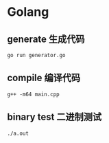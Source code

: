 # Golang

## generate 生成代码

`go run generator.go`

## compile 编译代码

`g++ -m64 main.cpp`

## binary test 二进制测试

`./a.out`
